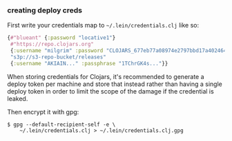 ### creating deploy creds

First write your credentials map to `~/.lein/credentials.clj` like so:

```clojure
{#"blueant" {:password "locative1"}
 #"https://repo.clojars.org"
 {:username "milgrim" :password "CLOJARS_677eb77a08974e2797bbd17a402464e5cd0f987689487633895e649b312e"}
 "s3p://s3-repo-bucket/releases"
 {:username "AKIAIN..." :passphrase "1TChrGK4s..."}}
```

When storing credentials for Clojars, it's recommended to generate a deploy token per machine and store that instead rather than having a single deploy token in order to limit the scope of the damage if the credential is leaked.

Then encrypt it with gpg:

```shell
$ gpg --default-recipient-self -e \
    ~/.lein/credentials.clj > ~/.lein/credentials.clj.gpg
```
